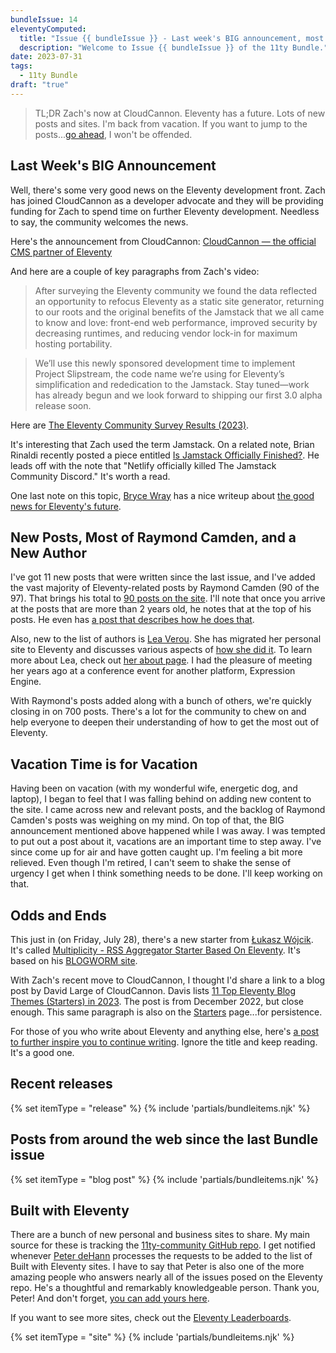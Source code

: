 ```yaml
---
bundleIssue: 14
eleventyComputed:
  title: "Issue {{ bundleIssue }} - Last week's BIG announcement, most of Raymond Camden, closing in on 700 posts, and a bunch of sites"
  description: "Welcome to Issue {{ bundleIssue }} of the 11ty Bundle."
date: 2023-07-31
tags:
  - 11ty Bundle
draft: "true"
---
```


> TL;DR Zach's now at CloudCannon. Eleventy has a future. Lots of new posts and sites. I'm back from vacation. If you want to jump to the posts...[go ahead](#newposts), I won't be offended.

## Last Week's BIG Announcement

Well, there's some very good news on the Eleventy development front. Zach has joined CloudCannon as a developer advocate and they will be providing funding for Zach to spend time on further Eleventy development. Needless to say, the community welcomes the news.

Here's the announcement from CloudCannon: [CloudCannon — the official CMS partner of Eleventy](https://cloudcannon.com/blog/cloudcannon-the-official-cms-partner-of-eleventy/)

And here are a couple of key paragraphs from Zach's video:

> After surveying the Eleventy community we found the data reflected an opportunity to refocus Eleventy as a static site generator, returning to our roots and the original benefits of the Jamstack that we all came to know and love: front-end web performance, improved security by decreasing runtimes, and reducing vendor lock-in for maximum hosting portability.

> We’ll use this newly sponsored development time to implement Project Slipstream, the code name we’re using for Eleventy’s simplification and rededication to the Jamstack. Stay tuned—work has already begun and we look forward to shipping our first 3.0 alpha release soon.

Here are [The Eleventy Community Survey Results (2023)](https://www.11ty.dev/blog/community-survey-results/).

It's interesting that Zach used the term Jamstack. On a related note, Brian Rinaldi recently posted a piece entitled [Is Jamstack Officially Finished?](https://remotesynthesis.com/blog/goodbye-jamstack/). He leads off with the note that "Netlify officially killed The Jamstack Community Discord." It's worth a read.

One last note on this topic, [Bryce Wray](/authors/bryce-wray/) has a nice writeup about [the good news for Eleventy's future](https://www.brycewray.com/posts/2023/07/good-news-cloudcannon-eleventy/).

## New Posts, Most of Raymond Camden, and a New Author

I've got 11 new posts that were written since the last issue, and I've added the vast majority of Eleventy-related posts by Raymond Camden (90 of the 97). That brings his total to [90 posts on the site](/authors/raymond-camden/). I'll note that once you arrive at the posts that are more than 2 years old, he notes that at the top of his posts. He even has [a post that describes how he does that](https://www.raymondcamden.com/2020/11/09/adding-a-warning-for-old-posts-to-your-jamstack-site).

Also, new to the list of authors is [Lea Verou](/authors/lea-verou/). She has migrated her personal site to Eleventy and discusses various aspects of [how she did it](/authors/lea-verou/). To learn more about Lea, check out [her about page](https://lea.verou.me/about/). I had the pleasure of meeting her years ago at a conference event for another platform, Expression Engine.

With Raymond's posts added along with a bunch of others, we're quickly closing in on 700 posts. There's a lot for the community to chew on and help everyone to deepen their understanding of how to get the most out of Eleventy.

## Vacation Time is for Vacation

Having been on vacation (with my wonderful wife, energetic dog, and laptop), I began to feel that I was falling behind on adding new content to the site. I came across new and relevant posts, and the backlog of Raymond Camden's posts was weighing on my mind. On top of that, the BIG announcement mentioned above happened while I was away. I was tempted to put out a post about it, vacations are an important time to step away. I've since come up for air and have gotten caught up. I'm feeling a bit more relieved. Even though I'm retired, I can't seem to shake the sense of urgency I get when I think something needs to be done. I'll keep working on that.

## Odds and Ends

This just in (on Friday, July 28), there's a new starter from [Łukasz Wójcik](/authors/lukasz-wojcik/). It's called [Multiplicity - RSS Aggregator Starter Based On Eleventy](https://github.com/lwojcik/eleventy-template-multiplicity#multiplicity---rss-aggregator-starter-based-on-eleventy). It's based on his [BLOGWORM site](https://blogworm.eu/).

With Zach's recent move to CloudCannon, I thought I'd share a link to a blog post by David Large of CloudCannon. Davis lists [11 Top Eleventy Blog Themes (Starters) in 2023](https://cloudcannon.com/blog/11-top-eleventy-blog-themes-starters-in-2023/). The post is from December 2022, but close enough. This same paragraph is also on the [Starters](/starters/) page...for persistence.

For those of you who write about Eleventy and anything else, here's [a post to further inspire you to continue writing](https://www.alexmolas.com/2023/07/15/nobody-cares-about-your-blog.html). Ignore the title and keep reading. It's a good one.

<div id="releases"></div>

## Recent releases

{% set itemType = "release" %}
{% include 'partials/bundleitems.njk' %}

<div id="newposts"></div>

## Posts from around the web since the last Bundle issue

{% set itemType = "blog post" %}
{% include 'partials/bundleitems.njk' %}

<div id="sites"></div>

## Built with Eleventy

There are a bunch of new personal and business sites to share. My main source for these is tracking the [11ty-community GitHub repo](https://github.com/11ty/11ty-community). I get notified whenever [Peter deHann](https://github.com/pdehaan) processes the requests to be added to the list of Built with Eleventy sites. I have to say that Peter is also one of the more amazing people who answers nearly all of the issues posed on the Eleventy repo. He's a thoughtful and remarkably knowledgeable person. Thank you, Peter! And don't forget, [you can add yours here](https://github.com/11ty/11ty-community/issues/new/choose).

If you want to see more sites, check out the [Eleventy Leaderboards](https://www.11ty.dev/speedlify/).

{% set itemType = "site" %}
{% include 'partials/bundleitems.njk' %}

